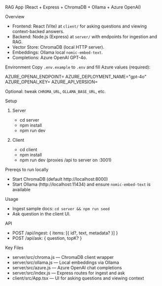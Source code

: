 RAG App (React + Express + ChromaDB + Ollama + Azure OpenAI)

Overview
- Frontend: React (Vite) at `client/` for asking questions and viewing context-backed answers.
- Backend: Node.js (Express) at `server/` with endpoints for ingestion and RAG.
- Vector Store: ChromaDB (local HTTP server).
- Embeddings: Ollama local `nomic-embed-text`.
- Completions: Azure OpenAI GPT-4o.

Environment
Copy `.env.example` to `.env` and fill Azure values (required):

AZURE_OPENAI_ENDPOINT=
AZURE_DEPLOYMENT_NAME="gpt-4o"
AZURE_OPENAI_KEY=
AZURE_API_VERSION=

Optional: tweak `CHROMA_URL`, `OLLAMA_BASE_URL`, etc.

Setup
1) Server
   - cd server
   - npm install
   - npm run dev

2) Client
   - cd client
   - npm install
   - npm run dev (proxies /api to server on :3001)

Prereqs to run locally
- Start ChromaDB (default http://localhost:8000)
- Start Ollama (http://localhost:11434) and ensure `nomic-embed-text` is available

Usage
- Ingest sample docs: `cd server && npm run seed`
- Ask question in the client UI.

API
- POST /api/ingest: { items: [{ id?, text, metadata? }] }
- POST /api/ask: { question, topK? }

Key Files
- server/src/chroma.js — ChromaDB client wrapper
- server/src/ollama.js — Local embeddings via Ollama
- server/src/azure.js — Azure OpenAI chat completions
- server/src/index.js — Express routes for ingest and ask
- client/src/App.tsx — UI for asking questions and viewing context

